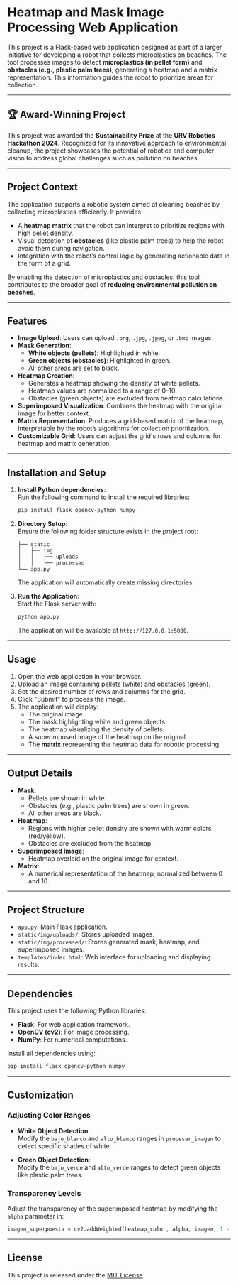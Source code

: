 # Heatmap and Mask Image Processing Web Application  

This project is a Flask-based web application designed as part of a larger initiative for developing a robot that collects microplastics on beaches. The tool processes images to detect **microplastics (in pellet form)** and **obstacles (e.g., plastic palm trees)**, generating a heatmap and a matrix representation. This information guides the robot to prioritize areas for collection.  

---

## 🏆 Award-Winning Project  

This project was awarded the **Sustainability Prize** at the **URV Robotics Hackathon 2024**. Recognized for its innovative approach to environmental cleanup, the project showcases the potential of robotics and computer vision to address global challenges such as pollution on beaches.  

---

## Project Context  

The application supports a robotic system aimed at cleaning beaches by collecting microplastics efficiently. It provides:  

- A **heatmap matrix** that the robot can interpret to prioritize regions with high pellet density.  
- Visual detection of **obstacles** (like plastic palm trees) to help the robot avoid them during navigation.  
- Integration with the robot’s control logic by generating actionable data in the form of a grid.  

By enabling the detection of microplastics and obstacles, this tool contributes to the broader goal of **reducing environmental pollution on beaches**.  

---  

## Features  

- **Image Upload**: Users can upload `.png`, `.jpg`, `.jpeg`, or `.bmp` images.  
- **Mask Generation**:  
  - **White objects (pellets)**: Highlighted in white.  
  - **Green objects (obstacles)**: Highlighted in green.  
  - All other areas are set to black.  
- **Heatmap Creation**:  
  - Generates a heatmap showing the density of white pellets.  
  - Heatmap values are normalized to a range of 0–10.  
  - Obstacles (green objects) are excluded from heatmap calculations.  
- **Superimposed Visualization**: Combines the heatmap with the original image for better context.  
- **Matrix Representation**: Produces a grid-based matrix of the heatmap, interpretable by the robot’s algorithms for collection prioritization.  
- **Customizable Grid**: Users can adjust the grid's rows and columns for heatmap and matrix generation.  

---  

## Installation and Setup  

1. **Install Python dependencies**:  
   Run the following command to install the required libraries:  
   ```bash  
   pip install flask opencv-python numpy  
   ```  

2. **Directory Setup**:  
   Ensure the following folder structure exists in the project root:  
   ```  
   ├── static  
   │   ├── img  
   │   │   ├── uploads  
   │   │   └── processed  
   └── app.py  
   ```  
   The application will automatically create missing directories.  

3. **Run the Application**:  
   Start the Flask server with:  
   ```bash  
   python app.py  
   ```  
   The application will be available at `http://127.0.0.1:5000`.  

---  

## Usage  

1. Open the web application in your browser.  
2. Upload an image containing pellets (white) and obstacles (green).  
3. Set the desired number of rows and columns for the grid.  
4. Click "Submit" to process the image.  
5. The application will display:  
   - The original image.  
   - The mask highlighting white and green objects.  
   - The heatmap visualizing the density of pellets.  
   - A superimposed image of the heatmap on the original.  
   - The **matrix** representing the heatmap data for robotic processing.  

---  

## Output Details  

- **Mask**:  
  - Pellets are shown in white.  
  - Obstacles (e.g., plastic palm trees) are shown in green.  
  - All other areas are black.  
- **Heatmap**:  
  - Regions with higher pellet density are shown with warm colors (red/yellow).  
  - Obstacles are excluded from the heatmap.  
- **Superimposed Image**:  
  - Heatmap overlaid on the original image for context.  
- **Matrix**:  
  - A numerical representation of the heatmap, normalized between 0 and 10.  

---  

## Project Structure  

- `app.py`: Main Flask application.  
- `static/img/uploads/`: Stores uploaded images.  
- `static/img/processed/`: Stores generated mask, heatmap, and superimposed images.  
- `templates/index.html`: Web interface for uploading and displaying results.  

---  

## Dependencies  

This project uses the following Python libraries:  

- **Flask**: For web application framework.  
- **OpenCV (cv2)**: For image processing.  
- **NumPy**: For numerical computations.  

Install all dependencies using:  
```bash  
pip install flask opencv-python numpy  
```  

---  

## Customization  

### Adjusting Color Ranges  

- **White Object Detection**:  
  Modify the `bajo_blanco` and `alto_blanco` ranges in `procesar_imagen` to detect specific shades of white.  

- **Green Object Detection**:  
  Modify the `bajo_verde` and `alto_verde` ranges to detect green objects like plastic palm trees.  

### Transparency Levels  

Adjust the transparency of the superimposed heatmap by modifying the `alpha` parameter in:  
```python  
imagen_superpuesta = cv2.addWeighted(heatmap_color, alpha, imagen, 1 - alpha, 0)  
```  

---  


## License  

This project is released under the [MIT License](LICENSE).  

